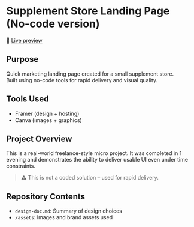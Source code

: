 # Supplement Store Landing Page (No-code version)

🔗 [Live preview](https://example.framer.website)

## Purpose
Quick marketing landing page created for a small supplement store.  
Built using no-code tools for rapid delivery and visual quality.

## Tools Used
- Framer (design + hosting)
- Canva (images + graphics)

## Project Overview
This is a real-world freelance-style micro project. It was completed in 1 evening and demonstrates the ability to deliver usable UI even under time constraints.

> ⚠️ This is not a coded solution – used for rapid delivery.

## Repository Contents
- `design-doc.md`: Summary of design choices
- `/assets`: Images and brand assets used
